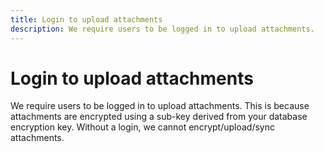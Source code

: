 ```yaml
---
title: Login to upload attachments 
description: We require users to be logged in to upload attachments. 
---
```


# Login to upload attachments 

We require users to be logged in to upload attachments. This is because attachments are encrypted using a sub-key derived from your database encryption key. Without a login, we cannot encrypt/upload/sync attachments.
